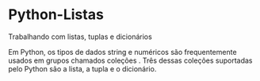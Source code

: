 # Python-Listas
Trabalhando com listas, tuplas e dicionários

Em Python, os tipos de dados string e numéricos são frequentemente usados ​​em grupos chamados coleções . Três dessas coleções suportadas pelo Python são a lista, a tupla e o dicionário.

